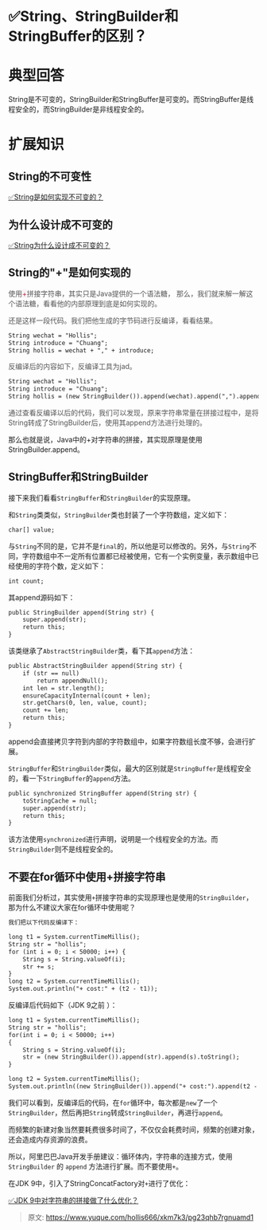 # ✅String、StringBuilder和StringBuffer的区别？

# 典型回答


String是不可变的，StringBuilder和StringBuffer是可变的。而StringBuffer是线程安全的，而StringBuilder是非线程安全的。



# 扩展知识


## String的不可变性


[✅String是如何实现不可变的？](https://www.yuque.com/hollis666/xkm7k3/ik9x1gx4zddllhhg)



## 为什么设计成不可变的


[✅String为什么设计成不可变的？](https://www.yuque.com/hollis666/xkm7k3/hhkgh2nsrlnf2g0g)

## String的"+"是如何实现的


<font style="color:rgb(85, 85, 85);">使用</font><font style="color:rgb(199, 37, 78);background-color:rgb(249, 242, 244);">+</font><font style="color:rgb(85, 85, 85);">拼接字符串，其实只是Java提供的一个语法糖， 那么，我们就来解一解这个语法糖，看看他的内部原理到底是如何实现的。</font>

<font style="color:rgb(85, 85, 85);">还是这样一段代码。我们把他生成的字节码进行反编译，看看结果。</font>



```latex
String wechat = "Hollis";
String introduce = "Chuang";
String hollis = wechat + "," + introduce;
```



<font style="color:rgb(85, 85, 85);">反编译后的内容如下，反编译工具为jad。</font>

<font style="color:rgb(85, 85, 85);"></font>

```latex
String wechat = "Hollis";
String introduce = "Chuang";
String hollis = (new StringBuilder()).append(wechat).append(",").append(introduce).toString();
```

<font style="color:rgb(85, 85, 85);"></font>

<font style="color:rgb(85, 85, 85);">通过查看反编译以后的代码，我们可以发现，原来字符串常量在拼接过程中，是将String转成了StringBuilder后，使用其append方法进行处理的。</font>

<font style="color:rgb(85, 85, 85);"></font>

那么也就是说，Java中的+对字符串的拼接，其实现原理是使用StringBuilder.append。





## StringBuffer和StringBuilder


接下来我们看看`StringBuffer`和`StringBuilder`的实现原理。



和`String`类类似，`StringBuilder`类也封装了一个字符数组，定义如下：



```latex
char[] value;
```





与`String`不同的是，它并不是`final`的，所以他是可以修改的。另外，与`String`不同，字符数组中不一定所有位置都已经被使用，它有一个实例变量，表示数组中已经使用的字符个数，定义如下：



```latex
int count;
```



其append源码如下：



```latex
public StringBuilder append(String str) {
    super.append(str);
    return this;
}
```



该类继承了`AbstractStringBuilder`类，看下其`append`方法：



```latex
public AbstractStringBuilder append(String str) {
    if (str == null)
        return appendNull();
    int len = str.length();
    ensureCapacityInternal(count + len);
    str.getChars(0, len, value, count);
    count += len;
    return this;
}
```





append会直接拷贝字符到内部的字符数组中，如果字符数组长度不够，会进行扩展。



`StringBuffer`和`StringBuilder`类似，最大的区别就是`StringBuffer`是线程安全的，看一下`StringBuffer`的`append`方法。



```latex
public synchronized StringBuffer append(String str) {
    toStringCache = null;
    super.append(str);
    return this;
}
```



该方法使用`synchronized`进行声明，说明是一个线程安全的方法。而`StringBuilder`则不是线程安全的。



## 不要在for循环中使用+拼接字符串




前面我们分析过，其实使用`+`拼接字符串的实现原理也是使用的`StringBuilder`，那为什么不建议大家在for循环中使用呢？



```latex
我们把以下代码反编译下：

long t1 = System.currentTimeMillis();
String str = "hollis";
for (int i = 0; i < 50000; i++) {
    String s = String.valueOf(i);
    str += s;
}
long t2 = System.currentTimeMillis();
System.out.println("+ cost:" + (t2 - t1));
```



反编译后代码如下（JDK 9之前 ）：



```latex
long t1 = System.currentTimeMillis();
String str = "hollis";
for(int i = 0; i < 50000; i++)
{
    String s = String.valueOf(i);
    str = (new StringBuilder()).append(str).append(s).toString();
}

long t2 = System.currentTimeMillis();
System.out.println((new StringBuilder()).append("+ cost:").append(t2 - t1).toString());
```



我们可以看到，反编译后的代码，在`for`循环中，每次都是`new`了一个`StringBuilder`，然后再把`String`转成`StringBuilder`，再进行`append`。



而频繁的新建对象当然要耗费很多时间了，不仅仅会耗费时间，频繁的创建对象，还会造成内存资源的浪费。



所以，阿里巴巴Java开发手册建议：循环体内，字符串的连接方式，使用 `StringBuilder` 的 `append` 方法进行扩展。而不要使用`+`。



在JDK 9中，引入了StringConcatFactory对`+`进行了优化：



[✅JDK 9中对字符串的拼接做了什么优化？](https://www.yuque.com/hollis666/xkm7k3/ifyf24hsuuvwynlp)







> 原文: <https://www.yuque.com/hollis666/xkm7k3/pg23qhb7rgnuamd1>